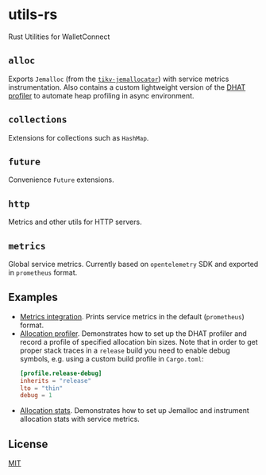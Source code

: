 # utils-rs

Rust Utilities for WalletConnect

## `alloc`

Exports `Jemalloc` (from the [`tikv-jemallocator`](https://github.com/tikv/jemallocator)) with service metrics instrumentation. Also contains a custom lightweight version of the [DHAT profiler](https://github.com/WalletConnect/dhat-rs) to automate heap profiling in async environment.

## `collections`

Extensions for collections such as `HashMap`.

## `future`

Convenience `Future` extensions.

## `http`

Metrics and other utils for HTTP servers.

## `metrics`

Global service metrics. Currently based on `opentelemetry` SDK and exported in `prometheus` format.

## Examples

- [Metrics integration](examples/metrics.rs). Prints service metrics in the default (`prometheus`) format.
- [Allocation profiler](examples/alloc_profiler.rs). Demonstrates how to set up the DHAT profiler and record a profile of specified allocation bin sizes. Note that in order to get proper stack traces in a `release` build you need to enable debug symbols, e.g. using a custom build profile in `Cargo.toml`:
  ```toml
  [profile.release-debug]
  inherits = "release"
  lto = "thin"
  debug = 1
  ```
- [Allocation stats](examples/alloc_stats.rs). Demonstrates how to set up Jemalloc and instrument allocation stats with service metrics.

## License

[MIT](LICENSE)
